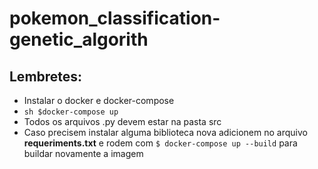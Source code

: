 # pokemon_classification-genetic_algorith
## Lembretes:
 - Instalar o docker e docker-compose
 - ```sh $docker-compose up```
 - Todos os arquivos .py devem estar na pasta src
 - Caso precisem instalar alguma biblioteca nova adicionem no arquivo __requeriments.txt__ e rodem com `$ docker-compose up --build` para buildar novamente a imagem
 
